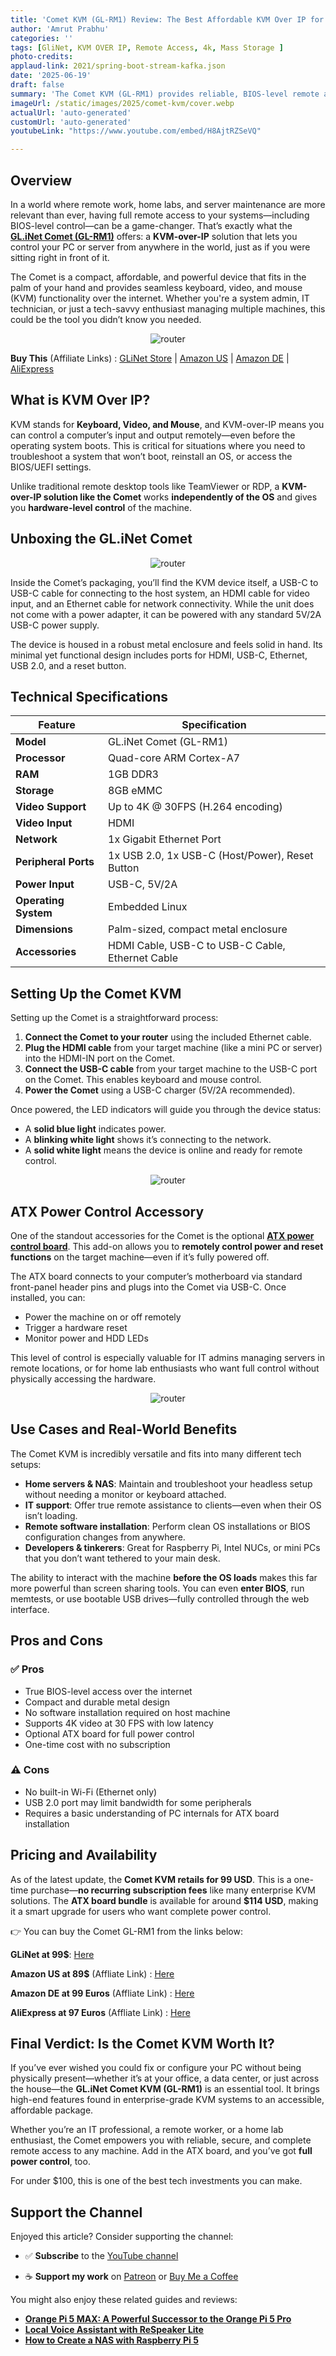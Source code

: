 ```yaml
---
title: 'Comet KVM (GL‑RM1) Review: The Best Affordable KVM Over IP for Remote Access'
author: 'Amrut Prabhu'
categories: ''
tags: [GliNet, KVM OVER IP, Remote Access, 4k, Mass Storage ]
photo-credits:
applaud-link: 2021/spring-boot-stream-kafka.json
date: '2025-06-19'
draft: false
summary: 'The Comet KVM (GL-RM1) provides reliable, BIOS-level remote access over IP with HDMI and USB-C support—perfect for IT pros, home labs, and server maintenance, all without subscription fees.'
imageUrl: /static/images/2025/comet-kvm/cover.webp
actualUrl: 'auto-generated'
customUrl: 'auto-generated'
youtubeLink: "https://www.youtube.com/embed/H8AjtRZSeVQ"

---
```

<TOCInline toc={props.toc} asDisclosure />  

## Overview

In a world where remote work, home labs, and server maintenance are more relevant than ever, having full remote access to your systems—including BIOS-level control—can be a game-changer. That’s exactly what the **[GL.iNet Comet (GL-RM1)](https://store-eu.gl-inet.com/products/comet-gl-rm1-remote-keyboard-video-mouse)** offers: a **KVM-over-IP** solution that lets you control your PC or server from anywhere in the world, just as if you were sitting right in front of it.

The Comet is a compact, affordable, and powerful device that fits in the palm of your hand and provides seamless keyboard, video, and mouse (KVM) functionality over the internet. Whether you're a system admin, IT technician, or just a tech-savvy enthusiast managing multiple machines, this could be the tool you didn’t know you needed.

<p align="center">
  <img src="/static/images/2025/comet-kvm/comet-kvm.webp" alt="router" />
</p>

**Buy This** (Affiliate Links) : [GLiNet Store](https://link.gl-inet.com/rm1-smarthomecircle-eustore-250515) | [Amazon US](https://amzn.to/3GKnCHz) \| [Amazon DE](https://amzn.to/44PyFbt) \| [AliExpress](https://s.click.aliexpress.com/e/_oDCndXd)

## What is KVM Over IP?

KVM stands for **Keyboard, Video, and Mouse**, and KVM-over-IP means you can control a computer’s input and output remotely—even before the operating system boots. This is critical for situations where you need to troubleshoot a system that won’t boot, reinstall an OS, or access the BIOS/UEFI settings.

Unlike traditional remote desktop tools like TeamViewer or RDP, a **KVM-over-IP solution like the Comet** works **independently of the OS** and gives you **hardware-level control** of the machine.



## Unboxing the GL.iNet Comet

<p align="center">
  <img src="/static/images/2025/comet-kvm/unboxing.webp" alt="router" />
</p>


Inside the Comet’s packaging, you’ll find the KVM device itself, a USB-C to USB-C cable for connecting to the host system, an HDMI cable for video input, and an Ethernet cable for network connectivity. While the unit does not come with a power adapter, it can be powered with any standard 5V/2A USB-C power supply.

The device is housed in a robust metal enclosure and feels solid in hand. Its minimal yet functional design includes ports for HDMI, USB-C, Ethernet, USB 2.0, and a reset button.

## Technical Specifications

| Feature             | Specification                                     |
|---------------------|--------------------------------------------------|
| **Model**           | GL.iNet Comet (GL-RM1)                            |
| **Processor**       | Quad-core ARM Cortex-A7                          |
| **RAM**             | 1GB DDR3                                          |
| **Storage**         | 8GB eMMC                                          |
| **Video Support**   | Up to 4K @ 30FPS (H.264 encoding)                |
| **Video Input**     | HDMI                                             |
| **Network**         | 1x Gigabit Ethernet Port                          |
| **Peripheral Ports**| 1x USB 2.0, 1x USB-C (Host/Power), Reset Button |
| **Power Input**     | USB-C, 5V/2A                                      |
| **Operating System**| Embedded Linux                                    |
| **Dimensions**      | Palm-sized, compact metal enclosure              |
| **Accessories**     | HDMI Cable, USB-C to USB-C Cable, Ethernet Cable |

## Setting Up the Comet KVM

Setting up the Comet is a straightforward process:

1. **Connect the Comet to your router** using the included Ethernet cable.
2. **Plug the HDMI cable** from your target machine (like a mini PC or server) into the HDMI-IN port on the Comet.
3. **Connect the USB-C cable** from your target machine to the USB-C port on the Comet. This enables keyboard and mouse control.
4. **Power the Comet** using a USB-C charger (5V/2A recommended).

Once powered, the LED indicators will guide you through the device status:
- A **solid blue light** indicates power.
- A **blinking white light** shows it’s connecting to the network.
- A **solid white light** means the device is online and ready for remote control.

<p align="center">
  <img src="/static/images/2025/comet-kvm/connections.webp" alt="router" />
</p>

## ATX Power Control Accessory

One of the standout accessories for the Comet is the optional **[ATX power control board](https://store-eu.gl-inet.com/products/atx-board)**. This add-on allows you to **remotely control power and reset functions** on the target machine—even if it’s fully powered off.

The ATX board connects to your computer’s motherboard via standard front-panel header pins and plugs into the Comet via USB-C. Once installed, you can:
- Power the machine on or off remotely
- Trigger a hardware reset
- Monitor power and HDD LEDs

This level of control is especially valuable for IT admins managing servers in remote locations, or for home lab enthusiasts who want full control without physically accessing the hardware.

<p align="center">
  <img src="/static/images/2025/comet-kvm/atx-board.webp" alt="router" />
</p>

## Use Cases and Real-World Benefits

The Comet KVM is incredibly versatile and fits into many different tech setups:
- **Home servers & NAS**: Maintain and troubleshoot your headless setup without needing a monitor or keyboard attached.
- **IT support**: Offer true remote assistance to clients—even when their OS isn’t loading.
- **Remote software installation**: Perform clean OS installations or BIOS configuration changes from anywhere.
- **Developers & tinkerers**: Great for Raspberry Pi, Intel NUCs, or mini PCs that you don’t want tethered to your main desk.

The ability to interact with the machine **before the OS loads** makes this far more powerful than screen sharing tools. You can even **enter BIOS**, run memtests, or use bootable USB drives—fully controlled through the web interface.

## Pros and Cons

### ✅ Pros
- True BIOS-level access over the internet
- Compact and durable metal design
- No software installation required on host machine
- Supports 4K video at 30 FPS with low latency
- Optional ATX board for full power control
- One-time cost with no subscription

### ⚠️ Cons
- No built-in Wi-Fi (Ethernet only)
- USB 2.0 port may limit bandwidth for some peripherals
- Requires a basic understanding of PC internals for ATX board installation


## Pricing and Availability

As of the latest update, the **Comet KVM retails for 99 USD**. This is a one-time purchase—**no recurring subscription fees** like many enterprise KVM solutions. The **ATX board bundle** is available for around **$114 USD**, making it a smart upgrade for users who want complete power control.

👉 You can buy the Comet GL-RM1 from the links below: 

**GLiNet at 99$**: [Here](https://store-eu.gl-inet.com/products/comet-gl-rm1-remote-keyboard-video-mouse)

**Amazon US at 89$** (Affliate Link) : [Here](https://amzn.to/3GKnCHz)

**Amazon DE at 99 Euros** (Affliate Link) : [Here](https://amzn.to/44PyFbt)

**AliExpress at 97 Euros** (Affliate Link) : [Here](https://s.click.aliexpress.com/e/_oDCndXd)

## Final Verdict: Is the Comet KVM Worth It?

If you’ve ever wished you could fix or configure your PC without being physically present—whether it’s at your office, a data center, or just across the house—the **GL.iNet Comet KVM (GL-RM1)** is an essential tool. It brings high-end features found in enterprise-grade KVM systems to an accessible, affordable package.

Whether you’re an IT professional, a remote worker, or a home lab enthusiast, the Comet empowers you with reliable, secure, and complete remote access to any machine. Add in the ATX board, and you’ve got **full power control**, too.

For under $100, this is one of the best tech investments you can make.

## Support the Channel

Enjoyed this article? Consider supporting the channel:

-   ✅ **Subscribe** to the [YouTube channel](https://www.youtube.com/@SmartHomeCircle?sub_confirmation=1)
    
-   ☕ **Support my work** on [Patreon](https://patreon.com/AmrutPrabhu) or [Buy Me a Coffee](https://www.buymeacoffee.com/amrutprabhu)

You might also enjoy these related guides and reviews:

- [**Orange Pi 5 MAX: A Powerful Successor to the Orange Pi 5 Pro**](https://smarthomecircle.com/Orange-pi-5-max-a-powerful-successor-to-orange-pi-5-pro)
- [**Local Voice Assistant with ReSpeaker Lite**](https://smarthomecircle.com/local-voice-assistant-with-seeed-studio-respeaker-lite)
- [**How to Create a NAS with Raspberry Pi 5**](https://smarthomecircle.com/create-nas-with-raspberry-pi-5)

